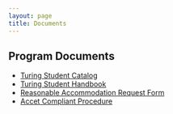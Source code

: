 ```yaml
---
layout: page
title: Documents
---
```


## Program Documents

* [Turing Student Catalog](./catalog_jan_2023.pdf)
* [Turing Student Handbook](./handbook_july_2023.pdf)
* [Reasonable Accommodation Request Form](./ra_request_form.pdf)
* [Accet Compliant Procedure](./accet_compliant_procedure.pdf)
